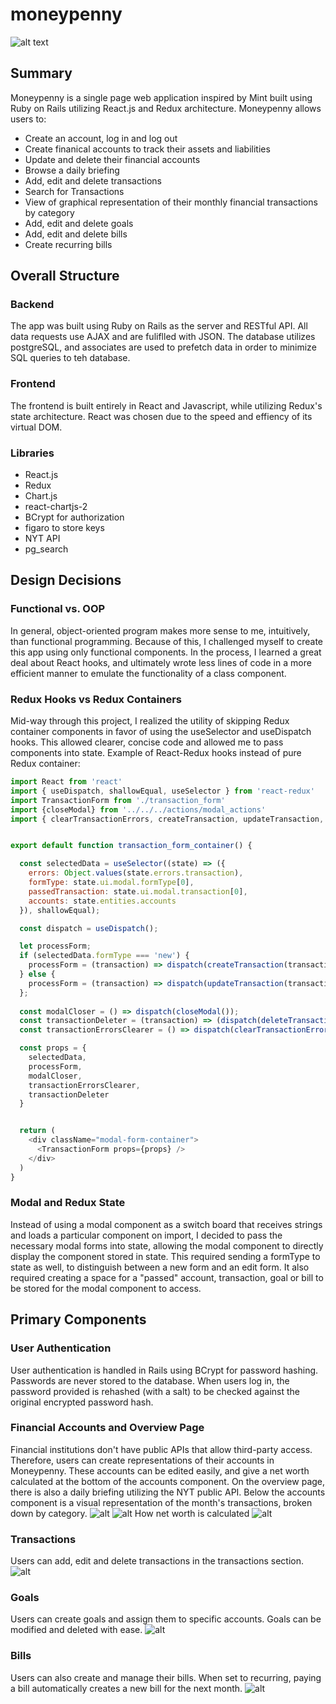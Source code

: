 # moneypenny

![alt text](https://github.com/jacobprall/moneypenny/blob/master/app/assets/images/splash.png)

## Summary

Moneypenny is a single page web application inspired by Mint built using Ruby on Rails utilizing React.js and Redux architecture. 
Moneypenny allows users to:

- Create an account, log in and log out
- Create finanical accounts to track their assets and liabilities
- Update and delete their financial accounts
- Browse a daily briefing
- Add, edit and delete transactions
- Search for Transactions
- View of graphical representation of their monthly financial transactions by category
- Add, edit and delete goals
- Add, edit and delete bills
- Create recurring bills

## Overall Structure

### Backend
The app was built using Ruby on Rails as the server and RESTful API. All data requests use AJAX and are fuliflled with JSON. The database utilizes postgreSQL, and associates are used to prefetch data in order to minimize SQL queries to teh database.

### Frontend
The frontend is built entirely in React and Javascript, while utilizing Redux's state architecture. React was chosen due to the speed and effiency of its virtual DOM. 

### Libraries
- React.js
- Redux
- Chart.js
- react-chartjs-2
- BCrypt for authorization
- figaro to store keys
- NYT API
- pg_search

## Design Decisions
### Functional vs. OOP
In general, object-oriented program makes more sense to me, intuitively, than functional programming. Because of this, I challenged myself to create this app using only functional components. In the process, I learned a great deal about React hooks, and ultimately wrote less lines of code in a more efficient manner to emulate the functionality of a class component.


### Redux Hooks vs Redux Containers
Mid-way through this project, I realized the utility of skipping Redux container components in favor of using the useSelector and useDispatch hooks. This allowed clearer, concise code and allowed me to pass components into state.
Example of React-Redux hooks instead of pure Redux container:
```javascript
import React from 'react'
import { useDispatch, shallowEqual, useSelector } from 'react-redux'
import TransactionForm from './transaction_form'
import {closeModal} from '../../../actions/modal_actions'
import { clearTransactionErrors, createTransaction, updateTransaction, deleteTransaction } from '../../../actions/transaction_actions'


export default function transaction_form_container() {

  const selectedData = useSelector((state) => ({
    errors: Object.values(state.errors.transaction),
    formType: state.ui.modal.formType[0],
    passedTransaction: state.ui.modal.transaction[0],
    accounts: state.entities.accounts
  }), shallowEqual);

  const dispatch = useDispatch();

  let processForm;
  if (selectedData.formType === 'new') {
    processForm = (transaction) => dispatch(createTransaction(transaction));
  } else {
    processForm = (transaction) => dispatch(updateTransaction(transaction)); 
  };
  
  const modalCloser = () => dispatch(closeModal());
  const transactionDeleter = (transaction) => (dispatch(deleteTransaction(transaction)).then(() => modalCloser()))
  const transactionErrorsClearer = () => dispatch(clearTransactionErrors());

  const props = {
    selectedData,
    processForm,
    modalCloser,
    transactionErrorsClearer,
    transactionDeleter
  }


  return (
    <div className="modal-form-container">
      <TransactionForm props={props} />
    </div>
  )
}

```


### Modal and Redux State
Instead of using a modal component as a switch board that receives strings and loads a particular component on import, I decided to pass the necessary modal forms into state, allowing the modal component to directly display the component stored in state. This required sending a formType to state as well, to distinguish between a new form and an edit form. It also required creating a space for a "passed" account, transaction, goal or bill to be stored for the modal component to access.



## Primary Components
### User Authentication
User authentication is handled in Rails using BCrypt for password hashing. Passwords are never stored to the database. When users log in, the password provided is rehashed (with a salt) to be checked against the original encrypted password hash.


### Financial Accounts and Overview Page
Financial institutions don't have public APIs that allow third-party access. Therefore, users can create representations of their accounts in Moneypenny. These accounts can be edited easily, and give a net worth calculated at the bottom of the accounts component.
On the overview page, there is also a daily briefing utilizing the NYT public API. Below the accounts component is a visual representation of the month's transactions, broken down by category.
![alt](https://github.com/jacobprall/moneypenny/blob/master/app/assets/images/overview1.png)
![alt](https://github.com/jacobprall/moneypenny/blob/master/app/assets/images/overview2.png)
How net worth is calculated
![alt](https://github.com/jacobprall/moneypenny/blob/master/app/assets/images/networth.png)



### Transactions
Users can add, edit and delete transactions in the transactions section. 
![alt](https://github.com/jacobprall/moneypenny/blob/master/app/assets/images/transactions.png)


### Goals 
Users can create goals and assign them to specific accounts. Goals can be modified and deleted with ease.
![alt](https://github.com/jacobprall/moneypenny/blob/master/app/assets/images/goals.png)



### Bills
Users can also create and manage their bills. When set to recurring, paying a bill automatically creates a new bill for the next month. 
![alt](https://github.com/jacobprall/moneypenny/blob/master/app/assets/images/bills.png)



